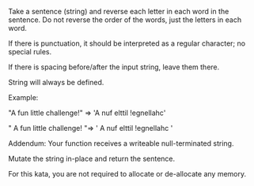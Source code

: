 Take a sentence (string) and reverse each letter in each word in the sentence. Do not reverse the order of the words, just the letters in each word.

If there is punctuation, it should be interpreted as a regular character; no special rules.

If there is spacing before/after the input string, leave them there.

String will always be defined.

Example:

"A fun little challenge!" => 'A nuf elttil !egnellahc'

" A fun little challenge! "=> ' A nuf elttil !egnellahc '

Addendum: Your function receives a writeable null-terminated string.

Mutate the string in-place and return the sentence.

For this kata, you are not required to allocate or de-allocate any memory.
